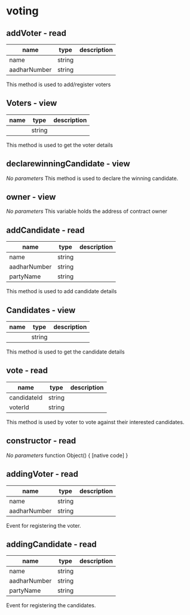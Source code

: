 # voting


## addVoter - read
|name |type |description
|-----|-----|-----------
|name|string|
|aadharNumber|string|
This method is used to add/register voters

## Voters - view
|name |type |description
|-----|-----|-----------
||string|
This method is used to get the voter details

## declarewinningCandidate - view
_No parameters_
This method is used to declare the winning candidate.

## owner - view
_No parameters_
This variable holds the address of contract owner

## addCandidate - read
|name |type |description
|-----|-----|-----------
|name|string|
|aadharNumber|string|
|partyName|string|
This method is used to add candidate details

## Candidates - view
|name |type |description
|-----|-----|-----------
||string|
This method is used to get the candidate details

## vote - read
|name |type |description
|-----|-----|-----------
|candidateId|string|
|voterId|string|
This method is used by voter to vote against their interested candidates.

## constructor - read
_No parameters_
function Object() { [native code] }

## addingVoter - read
|name |type |description
|-----|-----|-----------
|name|string|
|aadharNumber|string|
Event for registering the voter.

## addingCandidate - read
|name |type |description
|-----|-----|-----------
|name|string|
|aadharNumber|string|
|partyName|string|
Event for registering the candidates.